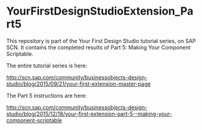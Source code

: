 # YourFirstDesignStudioExtension_Part5
This repository is part of the Your First Design Studio tutorial series, on SAP SCN. It contains the completed results of Part 5: Making Your Component Scriptable.


The entire tutorial series is here: 

http://scn.sap.com/community/businessobjects-design-studio/blog/2015/09/21/your-first-extension-master-page



The Part 5 instructions are here: 

http://scn.sap.com/community/businessobjects-design-studio/blog/2015/12/18/your-first-extension-part-5--making-your-component-scriptable
